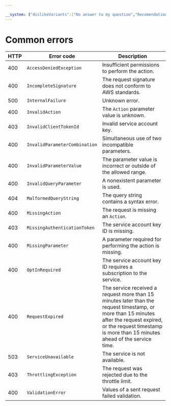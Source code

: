 ```yaml
---

__system: {"dislikeVariants":["No answer to my question","Recomendations didn't help","The content doesn't match title","Other"]}
---
```

# Common errors

| HTTP | Error code | Description |
| ----- | ----- | ----- |
| 400 | `AccessDeniedException` | Insufficient permissions to perform the action. |
| 400 | `IncompleteSignature` | The request signature does not conform to AWS standards. |
| 500 | `InternalFailure` | Unknown error. |
| 400 | `InvalidAction` | The `Action` parameter value is unknown. |
| 403 | `InvalidClientTokenId` | Invalid service account key. |
| 400 | `InvalidParameterCombination` | Simultaneous use of two incompatible parameters. |
| 400 | `InvalidParameterValue` | The parameter value is incorrect or outside of the allowed range. |
| 400 | `InvalidQueryParameter` | A nonexistent parameter is used. |
| 404 | `MalformedQueryString` | The query string contains a syntax error. |
| 400 | `MissingAction` | The request is missing an `Action`. |
| 403 | `MissingAuthenticationToken` | The service account key ID is missing. |
| 400 | `MissingParameter` | A parameter required for performing the action is missing. |
| 400 | `OptInRequired` | The service account key ID requires a subscription to the service. |
| 400 | `RequestExpired` | The service received a request more than 15 minutes later than the request timestamp, or more than 15 minutes after the request expired, or the request timestamp is more than 15 minutes ahead of the service time. |
| 503 | `ServiceUnavailable` | The service is not available. |
| 403 | `ThrottlingException` | The request was rejected due to the throttle limit. |
| 400 | `ValidationError` | Values of a sent request failed validation. |

